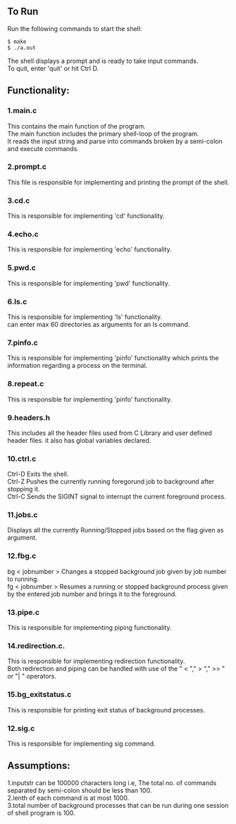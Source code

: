 ## To Run
Run the following commands to start the shell:
```
$ make
$ ./a.out
```
The shell displays a prompt and is ready to take input commands. <br>
To quit, enter 'quit' or hit Ctrl D.

## Functionality:

### 1.main.c

This contains the main function of the program. <br>
The main function includes the primary shell-loop of the program. <br>
It reads the input string and parse into commands broken by a semi-colon and  execute commands.

### 2.prompt.c

This file is responsible for implementing and printing the prompt of the shell. 

### 3.cd.c

This is responsible for implementing 'cd' functionality.

### 4.echo.c

This is responsible for implementing 'echo' functionality.

### 5.pwd.c

This is responsible for implementing 'pwd' functionality.

### 6.ls.c

This is responsible for implementing 'ls' functionality.<br>
can enter max 60 directories as arguments for an ls command.

### 7.pinfo.c

This is responsible for implementing 'pinfo' functionality which prints the information regarding a process on the terminal.

### 8.repeat.c

This is responsible for implementing 'pinfo' functionality.

### 9.headers.h

This includes all the header files used from C Library and user defined header files. it also has global variables declared.

### 10.ctrl.c

Ctrl-D Exits the shell.<br>
Ctrl-Z Pushes the currently running foregorund job to background after stopping it.<br>
Ctrl-C Sends the SIGINT signal to interrupt the current foreground process.<br>


### 11.jobs.c

Displays all the currently Running/Stopped jobs based on the flag given as argument.

### 12.fbg.c

bg < jobnumber > Changes a stopped background job given by job number to running.<br>
fg < jobnumber > Resumes a running or stopped background process given by the entered job number and brings it to the foreground.<br>

### 13.pipe.c

This is responsible for implementing piping functionality.

### 14.redirection.c.

This is responsible for implementing redirection functionality.<br>
Both redirection and piping can be handled with use of the " < "," > "," >> " or "| " operators.

### 15.bg_exitstatus.c

This is responsible for printing exit status of background processes.

### 12.sig.c

This is responsible for implementing sig command.

## Assumptions:

1.inputstr can be 100000 characters long i.e, The total no. of commands  separated by semi-colon should be less than  100.<br>
2.lenth of each command is at most 1000.<br>
3.total number of background processes that can be run during one session of shell program is 100.


